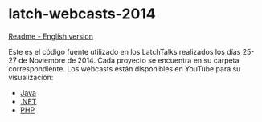latch-webcasts-2014
===================
[Readme - English version](README_EN.md)

Este es el código fuente utilizado en los LatchTalks realizados los días 25-27 de Noviembre de 2014. 
Cada proyecto se encuentra en su carpeta correspondiente.
Los webcasts están disponibles en YouTube para su visualización:

* [Java](https://www.youtube.com/watch?v=kxoPWW5c7Xk)
* [.NET](https://www.youtube.com/watch?v=-bU_bgP2oJY)
* [PHP](https://www.youtube.com/watch?v=2chOeby4MJc)
